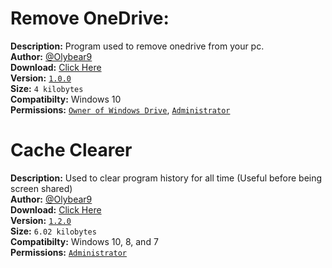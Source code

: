 # Remove OneDrive:
**Description:** Program used to remove onedrive from your pc. <br />
**Author:** [@Olybear9](https://github.com/Olybear9) <br />
**Download:** [Click Here](https://olybear9.github.io/batch-scripts/projects/Remove%20One%20Drive/Remove%20One%20Drive.bat)<br />
**Version:** [`1.0.0`]()<br />
**Size:** `4 kilobytes`<br />
**Compatibilty:** Windows 10 <br />
**Permissions:** [`Owner of Windows Drive`](https://www.windowscentral.com/how-take-ownership-files-and-folders-windows-10), [`Administrator`](http://www.trusteer.com/en/support/what-admin-mode-windows)
<br />

# Cache Clearer
**Description:** Used to clear program history for all time (Useful before being screen shared)<br />
**Author:** [@Olybear9](https://github.com/Olybear9) <br />
**Download:** [Click Here](https://olybear9.github.io/batch-scripts/projects/Cache%20Clear/Cache%20Clearer.bat)<br />
**Version:** [`1.2.0`]()<br />
**Size:** `6.02 kilobytes`<br />
**Compatibilty:** Windows 10, 8, and 7 <br />
**Permissions:** [`Administrator`](http://www.trusteer.com/en/support/what-admin-mode-windows)

